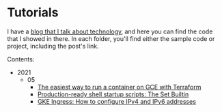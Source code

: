 # Tutorials

I have a [blog that I talk about technology](https://www.willianantunes.com/), and here you can find the code that I showed in there. In each folder, you'll find either the sample code or project, including the post's link.

Contents:

- 2021
  - 05
    - [The easiest way to run a container on GCE with Terraform](./2021/05/gce-container-terraform)
    - [Production-ready shell startup scripts: The Set Builtin](./2021/05/the-set-builtin)
    - [GKE Ingress: How to configure IPv4 and IPv6 addresses](./2021/05/ingress-ipv4-ipv6)
